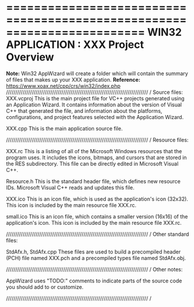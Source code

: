 ========================================================================
   WIN32 APPLICATION : XXX Project Overview
========================================================================
**Note:** Win32 AppWizard will create a folder which will contain the summary of files that makes up your XXX application.
**Reference:** https://www.xoax.net/cpp/crs/win32/index.php
///////////////////////////////////////////////////////////////////////////// /
Source files:
XXX.vcproj
    This is the main project file for VC++ projects generated using an Application Wizard.
    It contains information about the version of Visual C++ that generated the file, and
    information about the platforms, configurations, and project features selected with the
    Application Wizard.

XXX.cpp
    This is the main application source file.

///////////////////////////////////////////////////////////////////////////// /
Resource files:

XXX.rc
    This is a listing of all of the Microsoft Windows resources that the
    program uses.  It includes the icons, bitmaps, and cursors that are stored
    in the RES subdirectory.  This file can be directly edited in Microsoft
    Visual C++.

Resource.h
    This is the standard header file, which defines new resource IDs.
    Microsoft Visual C++ reads and updates this file.

XXX.ico
    This is an icon file, which is used as the application's icon (32x32).
    This icon is included by the main resource file XXX.rc.

small.ico
    This is an icon file, which contains a smaller version (16x16)
    of the application's icon. This icon is included by the main resource
    file XXX.rc.

///////////////////////////////////////////////////////////////////////////// /
Other standard files:

StdAfx.h, StdAfx.cpp
    These files are used to build a precompiled header (PCH) file
    named XXX.pch and a precompiled types file named StdAfx.obj.

///////////////////////////////////////////////////////////////////////////// /
Other notes:

AppWizard uses "TODO:" comments to indicate parts of the source code you
should add to or customize.

///////////////////////////////////////////////////////////////////////////// /
